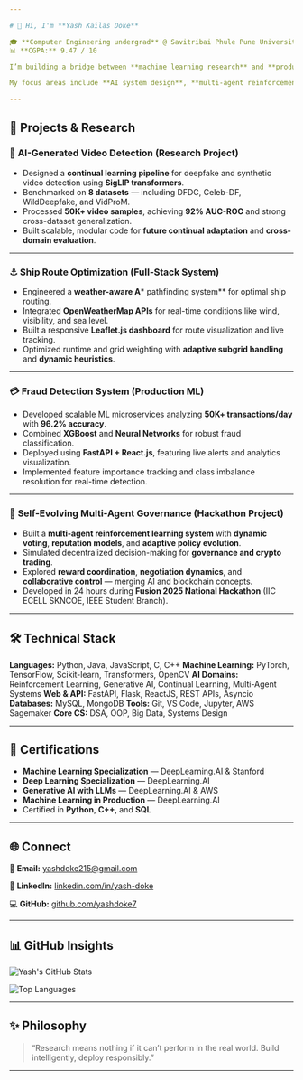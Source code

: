 ```yaml
---

# 👋 Hi, I'm **Yash Kailas Doke**

🎓 **Computer Engineering undergrad** @ Savitribai Phule Pune University (2023–27)
📊 **CGPA:** 9.47 / 10

I’m building a bridge between **machine learning research** and **production-grade AI systems** — creating solutions that not only work in theory, but thrive in the real world.

My focus areas include **AI system design**, **multi-agent reinforcement learning**, and **scalable ML backends**. I’m fascinated by how intelligent systems evolve, adapt, and make decisions — and I enjoy turning those ideas into functioning prototypes and deployable architectures.

---
```


## 🚀 Projects & Research

### 🎥 **AI-Generated Video Detection (Research Project)**

* Designed a **continual learning pipeline** for deepfake and synthetic video detection using **SigLIP transformers**.
* Benchmarked on **8 datasets** — including DFDC, Celeb-DF, WildDeepfake, and VidProM.
* Processed **50K+ video samples**, achieving **92% AUC-ROC** and strong cross-dataset generalization.
* Built scalable, modular code for **future continual adaptation** and **cross-domain evaluation**.

---

### ⚓ **Ship Route Optimization (Full-Stack System)**

* Engineered a **weather-aware A*** pathfinding system** for optimal ship routing.
* Integrated **OpenWeatherMap APIs** for real-time conditions like wind, visibility, and sea level.
* Built a responsive **Leaflet.js dashboard** for route visualization and live tracking.
* Optimized runtime and grid weighting with **adaptive subgrid handling** and **dynamic heuristics**.

---

### 💳 **Fraud Detection System (Production ML)**

* Developed scalable ML microservices analyzing **50K+ transactions/day** with **96.2% accuracy**.
* Combined **XGBoost** and **Neural Networks** for robust fraud classification.
* Deployed using **FastAPI + React.js**, featuring live alerts and analytics visualization.
* Implemented feature importance tracking and class imbalance resolution for real-time detection.

---

### 🧠 **Self-Evolving Multi-Agent Governance (Hackathon Project)**

* Built a **multi-agent reinforcement learning system** with **dynamic voting**, **reputation models**, and **adaptive policy evolution**.
* Simulated decentralized decision-making for **governance and crypto trading**.
* Explored **reward coordination**, **negotiation dynamics**, and **collaborative control** — merging AI and blockchain concepts.
* Developed in 24 hours during **Fusion 2025 National Hackathon** (IIC ECELL SKNCOE, IEEE Student Branch).

---

## 🛠️ Technical Stack

**Languages:** Python, Java, JavaScript, C, C++
**Machine Learning:** PyTorch, TensorFlow, Scikit-learn, Transformers, OpenCV
**AI Domains:** Reinforcement Learning, Generative AI, Continual Learning, Multi-Agent Systems
**Web & API:** FastAPI, Flask, ReactJS, REST APIs, Asyncio
**Databases:** MySQL, MongoDB
**Tools:** Git, VS Code, Jupyter, AWS Sagemaker
**Core CS:** DSA, OOP, Big Data, Systems Design

---

## 📜 Certifications

* **Machine Learning Specialization** — DeepLearning.AI & Stanford
* **Deep Learning Specialization** — DeepLearning.AI
* **Generative AI with LLMs** — DeepLearning.AI & AWS
* **Machine Learning in Production** — DeepLearning.AI
* Certified in **Python**, **C++**, and **SQL**

---

## 🌐 Connect

📧 **Email:** [yashdoke215@gmail.com](mailto:yashdoke215@gmail.com)

🔗 **LinkedIn:** [linkedin.com/in/yash-doke](https://linkedin.com/in/yash-doke)

💻 **GitHub:** [github.com/yashdoke7](https://github.com/yashdoke7)

---

## 📊 GitHub Insights

![Yash's GitHub Stats](https://github-readme-stats.vercel.app/api?username=yashdoke7\&show_icons=true\&theme=tokyonight)

![Top Languages](https://github-readme-stats.vercel.app/api/top-langs/?username=yashdoke7\&layout=compact\&theme=tokyonight)

---

## ✨ Philosophy

> “Research means nothing if it can’t perform in the real world. Build intelligently, deploy responsibly.”

---

